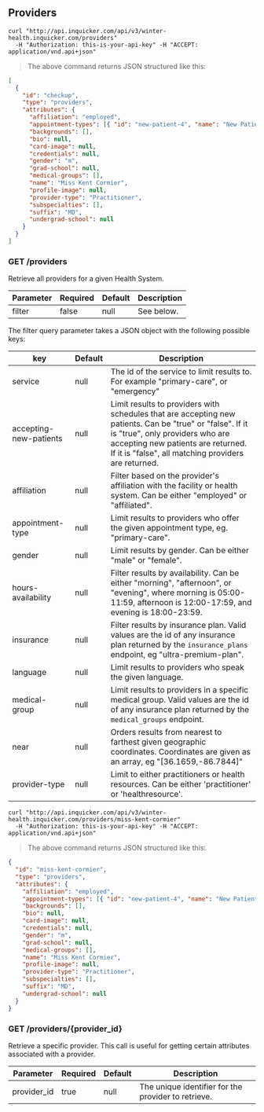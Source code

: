 ## Providers

```shell
curl "http://api.inquicker.com/api/v3/winter-health.inquicker.com/providers"
  -H "Authorization: this-is-your-api-key" -H "ACCEPT: application/vnd.api+json"
```

> The above command returns JSON structured like this:

```json
[
  {
    "id": "checkup",
    "type": "providers",
    "attributes": {
      "affiliation": "employed",
      "appointment-types": [{ "id": "new-patient-4", "name": "New Patient 4" }],
      "backgrounds": [],
      "bio": null,
      "card-image": null,
      "credentials": null,
      "gender": "m",
      "grad-school": null,
      "medical-groups": [],
      "name": "Miss Kent Cormier",
      "profile-image": null,
      "provider-type": "Practitioner",
      "subspecialties": [],
      "suffix": "MD",
      "undergrad-school": null
    }
  }
]
```

### GET /providers

Retrieve all providers for a given Health System.

Parameter | Required | Default | Description
--------- | -------- | ------- | -----------
filter | false | null | See below.

The filter query parameter takes a JSON object with the following possible keys:

key | Default | Description
--------- | ------- | -----------
service | null | The id of the service to limit results to. For example "primary-care", or "emergency"
accepting-new-patients | null | Limit results to providers with schedules that are accepting new patients. Can be "true" or "false". If it is "true", only providers who are accepting new patients are returned. If it is "false", all matching providers are returned.
affiliation | null | Filter based on the provider's affiliation with the facility or health system. Can be either "employed" or "affiliated".
appointment-type | null | Limit results to providers who offer the given appointment type, eg. "primary-care".
gender | null | Limit results by gender. Can be either "male" or "female".
hours-availability | null | Filter results by availability. Can be either "morning", "afternoon", or "evening", where morning is 05:00-11:59, afternoon is 12:00-17:59, and evening is 18:00-23:59.
insurance | null | Filter results by insurance plan. Valid values are the id of any insurance plan returned by the `insurance_plans` endpoint, eg "ultra-premium-plan".
language | null | Limit results to providers who speak the given language.
medical-group | null | Limit results to providers in a specific medical group. Valid values are the id of any insurance plan returned by the `medical_groups` endpoint.
near | null | Orders results from nearest to farthest given geographic coordinates. Coordinates are given as an array, eg "[36.1659,-86.7844]"
provider-type | null | Limit to either practitioners or health resources. Can be either 'practitioner' or 'healthresource'.

```shell
curl "http://api.inquicker.com/api/v3/winter-health.inquicker.com/providers/miss-kent-cormier"
  -H "Authorization: this-is-your-api-key" -H "ACCEPT: application/vnd.api+json"
```

> The above command returns JSON structured like this:

```json
{
  "id": "miss-kent-cormier",
  "type": "providers",
  "attributes": {
    "affiliation": "employed",
    "appointment-types": [{ "id": "new-patient-4", "name": "New Patient 4" }],
    "backgrounds": [],
    "bio": null,
    "card-image": null,
    "credentials": null,
    "gender": "m",
    "grad-school": null,
    "medical-groups": [],
    "name": "Miss Kent Cormier",
    "profile-image": null,
    "provider-type": "Practitioner",
    "subspecialties": [],
    "suffix": "MD",
    "undergrad-school": null
  }
}
```

### GET /providers/{provider_id}

Retrieve a specific provider. This call is useful for getting certain attributes associated with a provider.

Parameter | Required | Default | Description
--------- | -------- | ------- | -----------
provider_id | true | null | The unique identifier for the provider to retrieve.
